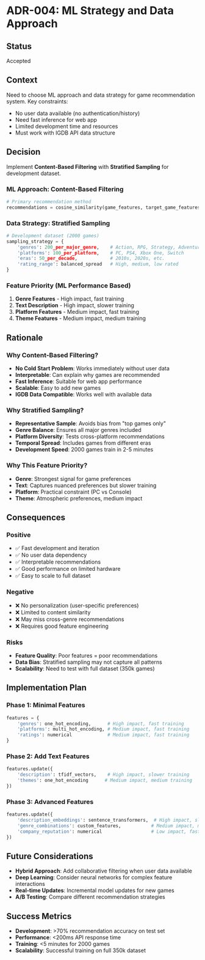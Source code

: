 # ADR-004: ML Strategy and Data Approach

## Status
Accepted

## Context
Need to choose ML approach and data strategy for game recommendation system. Key constraints:
- No user data available (no authentication/history)
- Need fast inference for web app
- Limited development time and resources
- Must work with IGDB API data structure

## Decision
Implement **Content-Based Filtering** with **Stratified Sampling** for development dataset.

### ML Approach: Content-Based Filtering
```python
# Primary recommendation method
recommendations = cosine_similarity(game_features, target_game_features)
```

### Data Strategy: Stratified Sampling
```python
# Development dataset (2000 games)
sampling_strategy = {
    'genres': 200_per_major_genre,    # Action, RPG, Strategy, Adventure
    'platforms': 100_per_platform,    # PC, PS4, Xbox One, Switch
    'eras': 50_per_decade,            # 2010s, 2020s, etc.
    'rating_range': balanced_spread   # High, medium, low rated
}
```

### Feature Priority (ML Performance Based)
1. **Genre Features** - High impact, fast training
2. **Text Description** - High impact, slower training
3. **Platform Features** - Medium impact, fast training
4. **Theme Features** - Medium impact, medium training

## Rationale

### Why Content-Based Filtering?
- **No Cold Start Problem**: Works immediately without user data
- **Interpretable**: Can explain why games are recommended
- **Fast Inference**: Suitable for web app performance
- **Scalable**: Easy to add new games
- **IGDB Data Compatible**: Works well with available data

### Why Stratified Sampling?
- **Representative Sample**: Avoids bias from "top games only"
- **Genre Balance**: Ensures all major genres included
- **Platform Diversity**: Tests cross-platform recommendations
- **Temporal Spread**: Includes games from different eras
- **Development Speed**: 2000 games train in 2-5 minutes

### Why This Feature Priority?
- **Genre**: Strongest signal for game preferences
- **Text**: Captures nuanced preferences but slower training
- **Platform**: Practical constraint (PC vs Console)
- **Theme**: Atmospheric preferences, medium impact

## Consequences

### Positive
- ✅ Fast development and iteration
- ✅ No user data dependency
- ✅ Interpretable recommendations
- ✅ Good performance on limited hardware
- ✅ Easy to scale to full dataset

### Negative
- ❌ No personalization (user-specific preferences)
- ❌ Limited to content similarity
- ❌ May miss cross-genre recommendations
- ❌ Requires good feature engineering

### Risks
- **Feature Quality**: Poor features = poor recommendations
- **Data Bias**: Stratified sampling may not capture all patterns
- **Scalability**: Need to test with full dataset (350k games)

## Implementation Plan

### Phase 1: Minimal Features
```python
features = {
    'genres': one_hot_encoding,      # High impact, fast training
    'platforms': multi_hot_encoding, # Medium impact, fast training
    'ratings': numerical             # Medium impact, fast training
}
```

### Phase 2: Add Text Features
```python
features.update({
    'description': tfidf_vectors,    # High impact, slower training
    'themes': one_hot_encoding      # Medium impact, medium training
})
```

### Phase 3: Advanced Features
```python
features.update({
    'description_embeddings': sentence_transformers,  # High impact, slow training
    'genre_combinations': custom_features,           # Medium impact, medium training
    'company_reputation': numerical                  # Low impact, fast training
})
```

## Future Considerations
- **Hybrid Approach**: Add collaborative filtering when user data available
- **Deep Learning**: Consider neural networks for complex feature interactions
- **Real-time Updates**: Incremental model updates for new games
- **A/B Testing**: Compare different recommendation strategies

## Success Metrics
- **Development**: >70% recommendation accuracy on test set
- **Performance**: <200ms API response time
- **Training**: <5 minutes for 2000 games
- **Scalability**: Successful training on full 350k dataset
